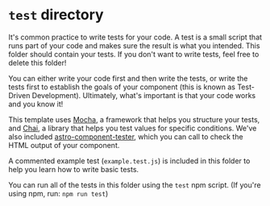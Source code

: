 # `test` directory

It's common practice to write tests for your code. A test is a small script that runs part of your code and makes sure the result is what you intended. This folder should contain your tests. If you don't want to write tests, feel free to delete this folder!

You can either write your code first and then write the tests, or write the tests first to establish the goals of your component (this is known as Test-Driven Development). Ultimately, what's important is that your code works and you know it!

This template uses [Mocha](https://mochajs.org/), a framework that helps you structure your tests, and [Chai](https://www.chaijs.com/), a library that helps you test values for specific conditions. We've also included [astro-component-tester](https://github.com/Princesseuh/astro-component-tester), which you can call to check the HTML output of your component.


A commented example test (`example.test.js`) is included in this folder to help you learn how to write basic tests.

You can run all of the tests in this folder using the `test` npm script. (If you're using npm, run: `npm run test`)
